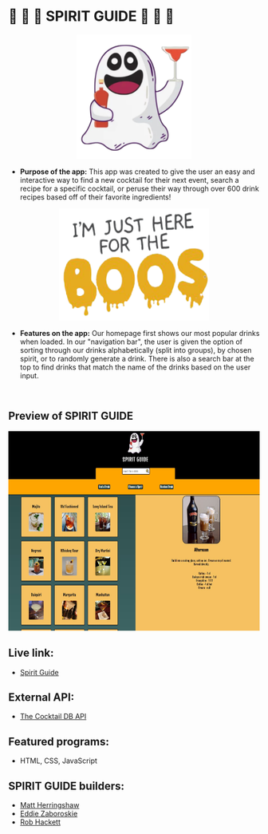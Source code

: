 #  :ghost: :ghost: :ghost: SPIRIT GUIDE :ghost: :ghost: :ghost:

<p align="center">
    <img src="images/ghost_logo.png" width="230px" height="250px">
</P>

* **Purpose of the app:** 
   This app was created to give the user an easy and interactive way to find a new cocktail for their next event, search a recipe for a specific cocktail, or peruse their way through over 600 drink recipes based off of their favorite ingredients!

<p align="center">
    <img src="images/boos_logo.png" width="300px" height="225px">

* **Features on the app:**
    Our homepage first shows our most popular drinks when loaded. In our "navigation bar", the user is given the option of sorting through our drinks alphabetically (split into groups), by chosen spirit, or to randomly generate a drink. There is also a search bar at the top to find drinks that match the name of the drinks based on the user input. 

</P>
<br>


## Preview of SPIRIT GUIDE

<img src="images/site_preview.JPG" height="400px" width="600px">

## Live link: 
- [Spirit Guide](https://spirit-guide.netlify.app/)

## External API:
- [The Cocktail DB API](https://thecocktaildb.com/)

## Featured programs: 
- HTML, CSS, JavaScript

## SPIRIT GUIDE builders:
- [Matt Herringshaw](https://github.com/MattHerringshaw1) 
- [Eddie Zaboroskie](https://github.com/ezaboroskie) 
- [Rob Hackett](https://github.com/Robhack623) 